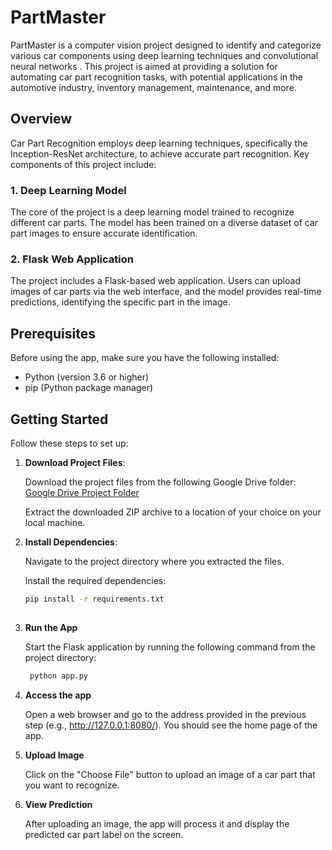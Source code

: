 # PartMaster

PartMaster is a computer vision project  designed to  identify and categorize various car components using deep learning techniques and convolutional neural networks . This project is aimed at providing a solution for automating car part recognition tasks, with potential applications in the automotive industry, inventory management, maintenance, and more.

## Overview

Car Part Recognition employs deep learning techniques, specifically the Inception-ResNet architecture, to achieve accurate part recognition. Key components of this project include:

### 1. Deep Learning Model

The core of the project is a deep learning model trained to recognize different car parts. The model has been trained on a diverse dataset of car part images to ensure accurate identification.

### 2. Flask Web Application

The project includes a  Flask-based web application. Users can upload images of car parts via the web interface, and the model provides real-time predictions, identifying the specific part in the image.
## Prerequisites

Before using the app, make sure you have the following installed:

- Python (version 3.6 or higher)
- pip (Python package manager)

## Getting Started

Follow these steps to set up:

1. **Download Project Files**:

   Download the project files from the following Google Drive folder: [Google Drive Project Folder](https://drive.google.com/drive/folders/1SfCNkofSfip6KsEe3v9VULVN22nAFodM?usp=sharing)

   Extract the downloaded ZIP archive to a location of your choice on your local machine.

2. **Install Dependencies**:

   Navigate to the project directory where you extracted the files.

   Install the required dependencies:

   ```bash
   pip install -r requirements.txt
 
 3. **Run the App**
    
    Start the Flask application by running the following command from the project directory:
    
    ```bash
     python app.py


 4. **Access the app**

    Open a web browser and go to the address provided in the previous step (e.g., http://127.0.0.1:8080/). You should see the home page of the app.

 4. **Upload Image**

    Click on the "Choose File" button to upload an image of a car part that you want to recognize.

6. **View Prediction**

   After uploading an image, the app will process it and display the predicted car part label on the screen.
